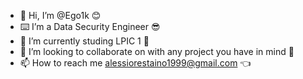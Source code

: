 - 👋 Hi, I’m @Ego1k  😊
- ⌨️ I’m a Data Security Engineer 😎
- 🌱 I’m currently studing LPIC 1 🫡
- 💞️ I’m looking to collaborate on with any project you have in mind 🤯
- 📫 How to reach me alessiorestaino1999@gmail.com 👈

<!---
Ego1k/Ego1k is a ✨ special ✨ repository because its `README.md` (this file) appears on your GitHub profile.
You can click the Preview link to take a look at your changes.
--->
